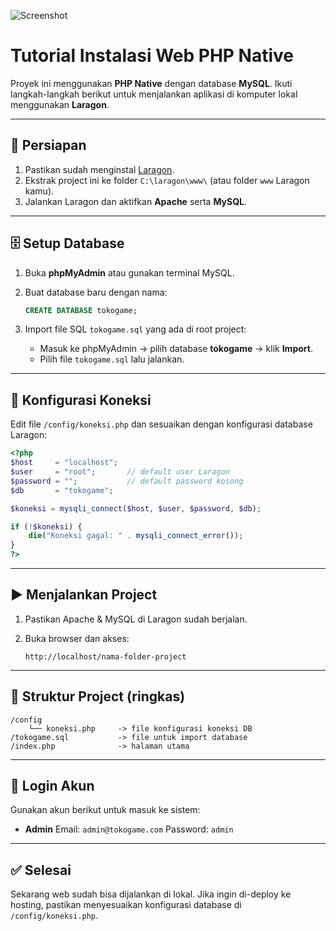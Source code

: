 ![Screenshot](https://private-user-images.githubusercontent.com/147649626/486709846-ae55420c-b76d-4382-9245-bd021626d960.png)

# Tutorial Instalasi Web PHP Native

Proyek ini menggunakan **PHP Native** dengan database **MySQL**.
Ikuti langkah-langkah berikut untuk menjalankan aplikasi di komputer lokal menggunakan **Laragon**.

---

## 🚀 Persiapan

1. Pastikan sudah menginstal [Laragon](https://laragon.org/download/).
2. Ekstrak project ini ke folder `C:\laragon\www\` (atau folder `www` Laragon kamu).
3. Jalankan Laragon dan aktifkan **Apache** serta **MySQL**.

---

## 🗄️ Setup Database

1. Buka **phpMyAdmin** atau gunakan terminal MySQL.
2. Buat database baru dengan nama:

   ```sql
   CREATE DATABASE tokogame;
   ```
3. Import file SQL `tokogame.sql` yang ada di root project:

   * Masuk ke phpMyAdmin → pilih database **tokogame** → klik **Import**.
   * Pilih file `tokogame.sql` lalu jalankan.

---

## 🔧 Konfigurasi Koneksi

Edit file `/config/koneksi.php` dan sesuaikan dengan konfigurasi database Laragon:

```php
<?php
$host     = "localhost";
$user     = "root";       // default user Laragon
$password = "";           // default password kosong
$db       = "tokogame";

$koneksi = mysqli_connect($host, $user, $password, $db);

if (!$koneksi) {
    die("Koneksi gagal: " . mysqli_connect_error());
}
?>
```

---

## ▶️ Menjalankan Project

1. Pastikan Apache & MySQL di Laragon sudah berjalan.
2. Buka browser dan akses:

   ```
   http://localhost/nama-folder-project
   ```

---

## 📂 Struktur Project (ringkas)

```
/config
    └── koneksi.php     -> file konfigurasi koneksi DB
/tokogame.sql           -> file untuk import database
/index.php              -> halaman utama
```

---

## 🔑 Login Akun

Gunakan akun berikut untuk masuk ke sistem:

* **Admin**
  Email: `admin@tokogame.com`
  Password: `admin`

---

## ✅ Selesai

Sekarang web sudah bisa dijalankan di lokal.
Jika ingin di-deploy ke hosting, pastikan menyesuaikan konfigurasi database di `/config/koneksi.php`.


